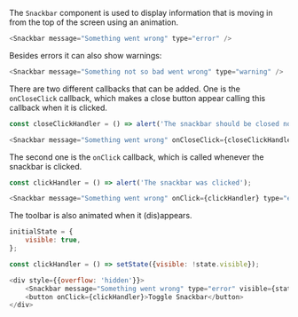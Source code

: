 The `Snackbar` component is used to display information that is moving in from the top of the screen using an animation.

```javascript
<Snackbar message="Something went wrong" type="error" />
```

Besides errors it can also show warnings:

```javascript
<Snackbar message="Something not so bad went wrong" type="warning" />
```

There are two different callbacks that can be added. One is the `onCloseClick` callback, which makes a close button
appear calling this callback when it is clicked.

```javascript
const closeClickHandler = () => alert('The snackbar should be closed now');

<Snackbar message="Something went wrong" onCloseClick={closeClickHandler} type="error" />
```

The second one is the `onClick` callback, which is called whenever the snackbar is clicked.

```javascript
const clickHandler = () => alert('The snackbar was clicked');

<Snackbar message="Something went wrong" onClick={clickHandler} type="error" />
```

The toolbar is also animated when it (dis)appears.

```javascript
initialState = {
    visible: true,
};

const clickHandler = () => setState({visible: !state.visible});

<div style={{overflow: 'hidden'}}>
    <Snackbar message="Something went wrong" type="error" visible={state.visible} />
    <button onClick={clickHandler}>Toggle Snackbar</button>
</div>
```
